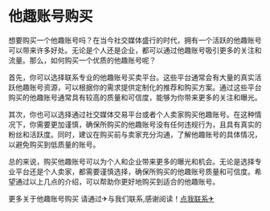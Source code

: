 # 他趣账号购买

想要购买一个他趣账号吗？在当今社交媒体盛行的时代，拥有一个活跃的他趣账号可以带来许多好处。无论是个人还是企业，都可以通过他趣账号吸引更多的关注和流量。那么，如何购买一个优质的他趣账号呢？

首先，你可以选择联系专业的他趣账号买卖平台。这些平台通常会有大量的真实活跃他趣账号资源，可以根据你的需求提供定制化的推荐和购买方案。通过这些平台购买的他趣账号通常具有较高的质量和可信度，能够为你带来更多的关注和曝光。

其次，你也可以选择通过社交媒体交易平台或者个人卖家购买他趣账号。在这种情况下，你需要更加谨慎，确保所购买的他趣账号没有任何违规行为，且具有真实的粉丝和活跃度。同时，建议在购买前与卖家充分沟通，了解他趣账号的具体情况，以避免购买到低质量的账号。

总的来说，购买他趣账号可以为个人和企业带来更多的曝光和机会。无论是选择专业平台还是个人卖家，都需要谨慎选择，确保所购买的他趣账号质量和可信度。希望通过以上几点的介绍，可以帮助你更好地购买到适合的他趣账号。

更多关于他趣账号购买 请通过✈与我们联系,感谢阅读！[点我联系✈](https://bbs.G208.com)